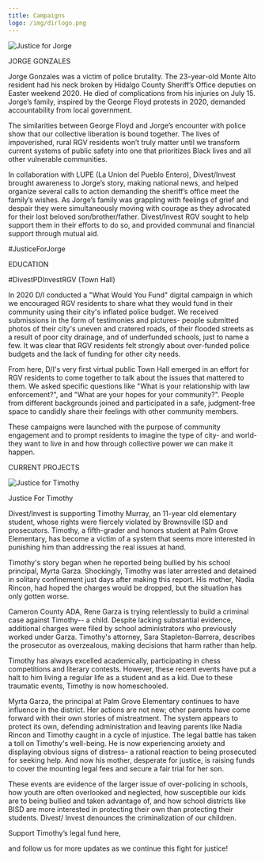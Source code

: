 ```yaml
---
title: Campaigns
logo: /img/dirlogo.png
---
```


 ![Justice for Jorge](/img/IMG_6994.png)

JORGE GONZALES

Jorge Gonzales was a victim of police brutality. The 23-year-old Monte Alto resident had his neck broken by Hidalgo County Sheriff’s Office deputies on Easter weekend 2020. He died of complications from his injuries on July 15.  Jorge’s family, inspired by the George Floyd protests in 2020, demanded accountability from local government. 

The similarities between George Floyd and Jorge’s encounter with police show that our collective liberation is bound together. The lives of impoverished, rural RGV residents won’t truly matter until we transform current systems of public safety into one that prioritizes Black lives and all other vulnerable communities.

In collaboration with LUPE (La Union del Pueblo Entero), Divest/Invest brought awareness to Jorge’s story, making national news, and helped organize several calls to action demanding the sheriff’s office meet the family’s wishes. As Jorge’s family was grappling with feelings of grief and despair they were simultaneously moving with courage as they advocated for their lost beloved son/brother/father. Divest/Invest RGV sought to help support them in their efforts to do so, and provided communal and financial support through mutual aid.

#JusticeForJorge

EDUCATION

#DivestPDInvestRGV (Town Hall)

In 2020 D/I conducted a "What Would You Fund" digital campaign in which we encouraged RGV residents to share what they would fund in their community using their city's inflated police budget. We received submissions in the form of testimonies and pictures- people submitted photos of their city's uneven and cratered roads, of their flooded streets as a result of poor city drainage, and of underfunded schools, just to name a few. It was clear that RGV residents felt strongly about over-funded police budgets and the lack of funding for other city needs.

From here, D/I's very first virtual public Town Hall emerged in an effort for RGV residents to come together to talk about the issues that mattered to them. We asked specific questions like "What is your relationship with law enforcement?", and "What are your hopes for your community?". People from different backgrounds joined and participated in a safe, judgment-free space to candidly share their feelings with other community members.

These campaigns were launched with the purpose of community engagement and to prompt residents to imagine the type of city- and world- they want to live in and how through collective power we can make it happen.


CURRENT PROJECTS

![Justice for Timothy](/img/IMG_6996.png)

Justice For Timothy

Divest/Invest is supporting Timothy Murray, an 11-year old elementary student, whose rights were fiercely violated by Brownsville ISD and prosecutors. Timothy, a fifth-grader and honors student at Palm Grove Elementary, has become a victim of a system that seems more interested in punishing him than addressing the real issues at hand.

Timothy's story began when he reported being bullied by his school principal, Myrta Garza. Shockingly, Timothy was later arrested and detained in solitary confinement just days after making this report. His mother, Nadia Rincon, had hoped the charges would be dropped, but the situation has only gotten worse.

Cameron County ADA, Rene Garza is trying relentlessly to build a criminal case against Timothy-- a child. Despite lacking substantial evidence, additional charges were filed by school administrators who previously worked under Garza. Timothy's attorney, Sara Stapleton-Barrera, describes the prosecutor as overzealous, making decisions that harm rather than help.

Timothy has always excelled academically, participating in chess competitions and literary contests. However, these recent events have put a halt to him living a regular life as a student and as a kid. Due to these traumatic events, Timothy is now homeschooled. 

Myrta Garza, the principal at Palm Grove Elementary continues to have influence in the district. Her actions are not new; other parents have come forward with their own stories of mistreatment. The system appears to protect its own, defending administration and leaving parents like Nadia Rincon and Timothy caught in a cycle of injustice. The legal battle has taken a toll on Timothy's well-being. He is now experiencing anxiety and displaying obvious signs of distress– a rational reaction to being prosecuted for seeking help. And now his mother, desperate for justice, is raising funds to cover the mounting legal fees and secure a fair trial for her son.

These events are evidence of the larger issue of over-policing in schools, how youth are often overlooked and neglected, how susceptible our kids are to being bullied and taken advantage of, and how school districts like BISD are more interested in protecting their own than protecting their students. Divest/ Invest denounces the criminalization of our children.

Support Timothy’s legal fund here, 

and follow us for more updates as we continue this fight for justice!

